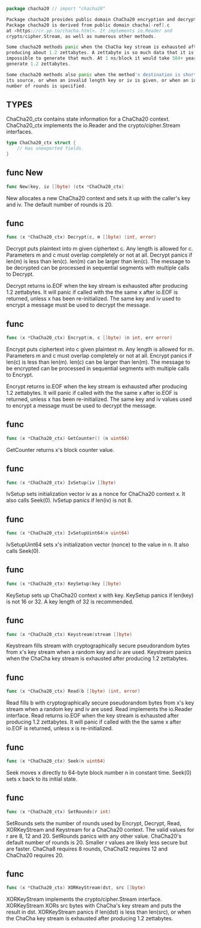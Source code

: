 ```go
package chacha20 // import "chacha20"
```
```go
Package chacha20 provides public domain ChaCha20 encryption and decryption.
Package chacha20 is derived from public domain chacha[-ref].c
at <https://cr.yp.to/chacha.html>. It implements io.Reader and
crypto/cipher.Stream, as well as numerous other methods.
```
```go
Some chacha20 methods panic when the ChaCha key stream is exhausted after
producing about 1.2 zettabytes. A zettabyte is so much data that it is nearly
impossible to generate that much. At 1 ns/block it would take 584+ years to
generate 1.2 zettabytes.
```
```go
Some chacha20 methods also panic when the method's destination is shorter than
its source, or when an invalid length key or iv is given, or when an invalid
number of rounds is specified.
```
## TYPES

ChaCha20_ctx contains state information for a ChaCha20 context. ChaCha20_ctx
implements the io.Reader and the crypto/cipher.Stream interfaces.
```go
type ChaCha20_ctx struct {
	// Has unexported fields.
}
```
## func New
```go
func New(key, iv []byte) (ctx *ChaCha20_ctx)
```
New allocates a new ChaCha20 context and sets it up with the caller's key
and iv. The default number of rounds is 20.

## func 
```go
func (x *ChaCha20_ctx) Decrypt(c, m []byte) (int, error)
```
Decrypt puts plaintext into m given ciphertext c. Any length is allowed for
c. Parameters m and c must overlap completely or not at all. Decrypt panics
if len(m) is less than len(c). len(m) can be larger than len(c). The message
to be decrypted can be processed in sequential segments with multiple calls
to Decrypt.

Decrypt returns io.EOF when the key stream is exhausted after producing
1.2 zettabytes. It will panic if called with the the same x after io.EOF
is returned, unless x has been re-initialized. The same key and iv used to
encrypt a message must be used to decrypt the message.

## func 
```go
func (x *ChaCha20_ctx) Encrypt(m, c []byte) (n int, err error)
```
Encrypt puts ciphertext into c given plaintext m. Any length is allowed for
m. Parameters m and c must overlap completely or not at all. Encrypt panics
if len(c) is less than len(m). len(c) can be larger than len(m). The message
to be encrypted can be processed in sequential segments with multiple calls
to Encrypt.

Encrypt returns io.EOF when the key stream is exhausted after producing
1.2 zettabytes. It will panic if called with the the same x after io.EOF is
returned, unless x has been re-initialized. The same key and iv values used
to encrypt a message must be used to decrypt the message.

## func 
```go
func (x *ChaCha20_ctx) GetCounter() (n uint64)
```
GetCounter returns x's block counter value.

## func 
```go
func (x *ChaCha20_ctx) IvSetup(iv []byte)
```
IvSetup sets initialization vector iv as a nonce for ChaCha20 context x.
It also calls Seek(0). IvSetup panics if len(iv) is not 8.

## func 
```go
func (x *ChaCha20_ctx) IvSetupUint64(n uint64)
```
IvSetupUint64 sets x's initialization vector (nonce) to the value in n.
It also calls Seek(0).

## func 
```go
func (x *ChaCha20_ctx) KeySetup(key []byte)
```
KeySetup sets up ChaCha20 context x with key. KeySetup panics if len(key) is
not 16 or 32. A key length of 32 is recommended.

## func 
```go
func (x *ChaCha20_ctx) Keystream(stream []byte)
```
Keystream fills stream with cryptographically secure pseudorandom bytes from
x's key stream when a random key and iv are used. Keystream panics when the
ChaCha key stream is exhausted after producing 1.2 zettabytes.

## func 
```go
func (x *ChaCha20_ctx) Read(b []byte) (int, error)
```
Read fills b with cryptographically secure pseudorandom bytes from x's key
stream when a random key and iv are used. Read implements the io.Reader
interface. Read returns io.EOF when the key stream is exhausted after
producing 1.2 zettabytes. It will panic if called with the the same x after
io.EOF is returned, unless x is re-initialized.

## func 
```go
func (x *ChaCha20_ctx) Seek(n uint64)
```
Seek moves x directly to 64-byte block number n in constant time. Seek(0)
sets x back to its initial state.

## func 
```go
func (x *ChaCha20_ctx) SetRounds(r int)
```
SetRounds sets the number of rounds used by Encrypt, Decrypt, Read,
XORKeyStream and Keystream for a ChaCha20 context. The valid values for
r are 8, 12 and 20. SetRounds panics with any other value. ChaCha20's
default number of rounds is 20. Smaller r values are likely less secure but
are faster. ChaCha8 requires 8 rounds, ChaCha12 requires 12 and ChaCha20
requires 20.

## func 
```go
func (x *ChaCha20_ctx) XORKeyStream(dst, src []byte)
```
XORKeyStream implements the crypto/cipher.Stream interface. XORKeyStream
XORs src bytes with ChaCha's key stream and puts the result in dst.
XORKeyStream panics if len(dst) is less than len(src), or when the ChaCha
key stream is exhausted after producing 1.2 zettabytes.


